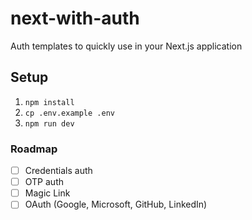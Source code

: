 # next-with-auth

Auth templates to quickly use in your Next.js application

## Setup

1. `npm install`
2. `cp .env.example .env`
3. `npm run dev`

### Roadmap

- [ ] Credentials auth
- [ ] OTP auth
- [ ] Magic Link
- [ ] OAuth (Google, Microsoft, GitHub, LinkedIn)
